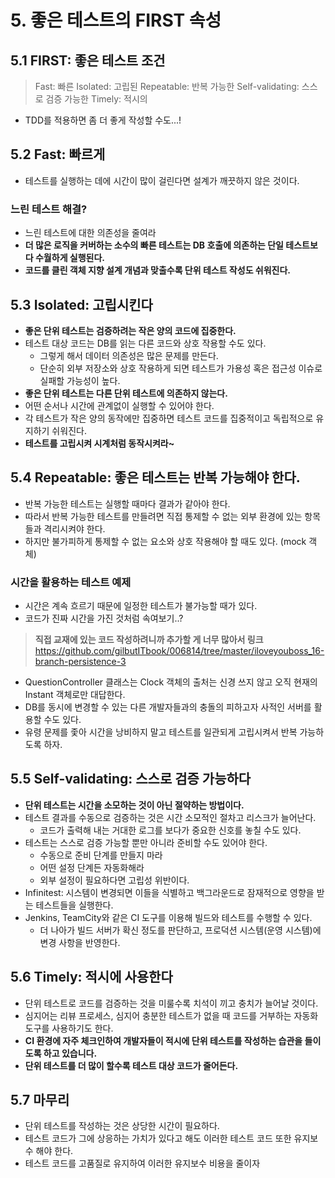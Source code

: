 # 5. 좋은 테스트의 FIRST 속성

## 5.1 FIRST: 좋은 테스트 조건

> Fast: 빠른
> Isolated: 고립된
> Repeatable: 반복 가능한
> Self-validating: 스스로 검증 가능한
> Timely: 적시의

- TDD를 적용하면 좀 더 좋게 작성할 수도...!

## 5.2 Fast: 빠르게
- 테스트를 실행하는 데에 시간이 많이 걸린다면 설계가 깨끗하지 않은 것이다.

### 느린 테스트 해결?
- 느린 테스트에 대한 의존성을 줄여라
- **더 많은 로직을 커버하는 소수의 빠른 테스트는 DB 호출에 의존하는 단일 테스트보다 수월하게 실행된다.**
- **코드를 클린 객체 지향 설계 개념과 맞출수록 단위 테스트 작성도 쉬워진다.**

## 5.3 Isolated: 고립시킨다
- **좋은 단위 테스트는 검증하려는 작은 양의 코드에 집중한다.**
- 테스트 대상 코드는 DB를 읽는 다른 코드와 상호 작용할 수도 있다.
  - 그렇게 해서 데이터 의존성은 많은 문제를 만든다.
  - 단순히 외부 저장소와 상호 작용하게 되면 테스트가 가용성 혹은 접근성 이슈로 실패할 가능성이 높다.
- **좋은 단위 테스트는 다른 단위 테스트에 의존하지 않는다.**
- 어떤 순서나 시간에 관계없이 실행할 수 있어야 한다.
- 각 테스트가 작은 양의 동작에만 집중하면 테스트 코드를 집중적이고 독립적으로 유지하기 쉬워진다.
- **테스트를 고립시켜 시계처럼 동작시켜라~**

## 5.4 Repeatable: 좋은 테스트는 반복 가능해야 한다.
- 반복 가능한 테스트는 실행할 때마다 결과가 같아야 한다.
- 따라서 반복 가능한 테스트를 만들려면 직접 통제할 수 없는 외부 환경에 있는 항목들과 격리시켜야 한다.
- 하지만 불가피하게 통제할 수 없는 요소와 상호 작용해야 할 때도 있다. (mock 객체)

### 시간을 활용하는 테스트 예제
- 시간은 계속 흐르기 때문에 일정한 테스트가 불가능할 때가 있다.
- 코드가 진짜 시간을 가진 것처럼 속여보기..?

> **직접 교재에 있는 코드 작성하려니까 추가할 게 너무 많아서 링크**
> https://github.com/gilbutITbook/006814/tree/master/iloveyouboss_16-branch-persistence-3

- QuestionController 클래스는 Clock 객체의 출처는 신경 쓰지 않고 오직 현재의 Instant 객체로만 대답한다.
- DB를 동시에 변경할 수 있는 다른 개발자들과의 충돌의 피하고자 사적인 서버를 활용할 수도 있다.
- 유령 문제를 좇아 시간을 낭비하지 말고 테스트를 일관되게 고립시켜서 반복 가능하도록 하자.

## 5.5 Self-validating: 스스로 검증 가능하다
- **단위 테스트는 시간을 소모하는 것이 아닌 절약하는 방법이다.**
- 테스트 결과를 수동으로 검증하는 것은 시간 소모적인 절차고 리스크가 늘어난다.
  - 코드가 출력해 내는 거대한 로그를 보다가 중요한 신호를 놓칠 수도 있다.
- 테스트는 스스로 검증 가능할 뿐만 아니라 준비할 수도 있어야 한다.
  - 수동으로 준비 단계를 만들지 마라
  - 어떤 설정 단계든 자동화해라
  - 외부 설정이 필요하다면 고립성 위반이다.
- Infinitest: 시스템이 변경되면 이들을 식별하고 백그라운드로 잠재적으로 영향을 받는 테스트들을 실행한다.
- Jenkins, TeamCity와 같은 CI 도구를 이용해 빌드와 테스트를 수행할 수 있다.
  - 더 나아가 빌드 서버가 확신 정도를 판단하고, 프로덕션 시스템(운영 시스템)에 변경 사항을 반영한다.

## 5.6 Timely: 적시에 사용한다
- 단위 테스트로 코드를 검증하는 것을 미룰수록 치석이 끼고 충치가 늘어날 것이다.
- 심지어는 리뷰 프로세스, 심지어 충분한 테스트가 없을 때 코드를 거부하는 자동화 도구를 사용하기도 한다.
- **CI 환경에 자주 체크인하여 개발자들이 적시에 단위 테스트를 작성하는 습관을 들이도록 하고 있습니다.**
- **단위 테스트를 더 많이 할수록 테스트 대상 코드가 줄어든다.**

## 5.7 마무리
- 단위 테스트를 작성하는 것은 상당한 시간이 필요하다.
- 테스트 코드가 그에 상응하는 가치가 있다고 해도 이러한 테스트 코드 또한 유지보수 해야 한다.
- 테스트 코드를 고품질로 유지하여 이러한 유지보수 비용을 줄이자
